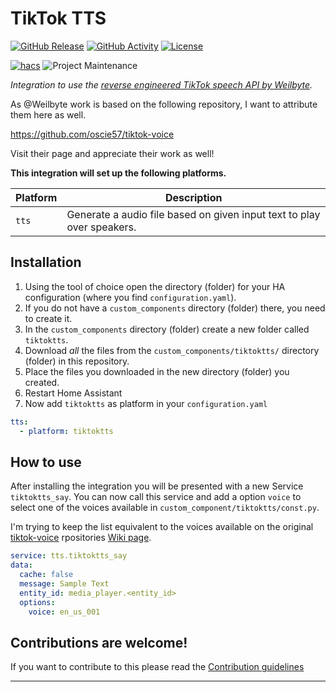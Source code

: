 # TikTok TTS

[![GitHub Release][releases-shield]][releases]
[![GitHub Activity][commits-shield]][commits]
[![License][license-shield]](LICENSE)

[![hacs][hacsbadge]][hacs]
![Project Maintenance][maintenance-shield]

_Integration to use the [reverse engineered TikTok speech API by Weilbyte](https://weilbyte.github.io/tiktok-tts/)._

As @Weilbyte work is based on the following repository, I want to attribute them here as well.

https://github.com/oscie57/tiktok-voice

Visit their page and appreciate their work as well!

**This integration will set up the following platforms.**

Platform | Description
-- | --
`tts` | Generate a audio file based on given input text to play over speakers.

## Installation

1. Using the tool of choice open the directory (folder) for your HA configuration (where you find `configuration.yaml`).
1. If you do not have a `custom_components` directory (folder) there, you need to create it.
1. In the `custom_components` directory (folder) create a new folder called `tiktoktts`.
1. Download _all_ the files from the `custom_components/tiktoktts/` directory (folder) in this repository.
1. Place the files you downloaded in the new directory (folder) you created.
1. Restart Home Assistant
1. Now add `tiktoktts` as platform in your `configuration.yaml`

```yaml
tts:
  - platform: tiktoktts
```

## How to use

After installing the integration you will be presented with a new Service `tiktoktts_say`.
You can now call this service and add a option `voice` to select one of the voices available in `custom_component/tiktoktts/const.py`.

I'm trying to keep the list equivalent to the voices available on the original [tiktok-voice](https://github.com/oscie57/tiktok-voice) rpositories [Wiki page](https://github.com/oscie57/tiktok-voice/wiki/Voice-Codes).

```yaml
service: tts.tiktoktts_say
data:
  cache: false
  message: Sample Text
  entity_id: media_player.<entity_id>
  options:
    voice: en_us_001
```

<!--1. In the HA UI go to "Configuration" -> "Integrations" click "+" and search for "TikTok TTS

## Configuration is done in the UI

<!--->

## Contributions are welcome!

If you want to contribute to this please read the [Contribution guidelines](CONTRIBUTING.md)



***

[tiktoktts]: https://github.com/philipp-luettecke/tiktoktts
[buymecoffee]: https://www.buymeacoffee.com/ludeeus
[buymecoffeebadge]: https://img.shields.io/badge/buy%20me%20a%20coffee-donate-yellow.svg?style=for-the-badge
[commits-shield]: https://img.shields.io/github/commit-activity/y/philipp-luettecke/tiktoktts.svg?style=for-the-badge
[commits]: https://github.com/philipp-luettecke/tiktoktts/commits/main
[hacs]: https://github.com/hacs/integration
[hacsbadge]: https://img.shields.io/badge/HACS-Custom-orange.svg?style=for-the-badge
[discord]: https://discord.gg/Qa5fW2R
[discord-shield]: https://img.shields.io/discord/330944238910963714.svg?style=for-the-badge
[exampleimg]: example.png
[forum-shield]: https://img.shields.io/badge/community-forum-brightgreen.svg?style=for-the-badge
[forum]: https://community.home-assistant.io/
[license-shield]: https://img.shields.io/github/license/philipp-luettecke/tiktoktts.svg?style=for-the-badge
[maintenance-shield]: https://img.shields.io/badge/maintainer-Philipp%20Luettecke-blue.svg?style=for-the-badge
[releases-shield]: https://img.shields.io/github/release/philipp-luettecke/tiktoktts.svg?style=for-the-badge
[releases]: https://github.com/philipp-luettecke/tiktoktts/releases
